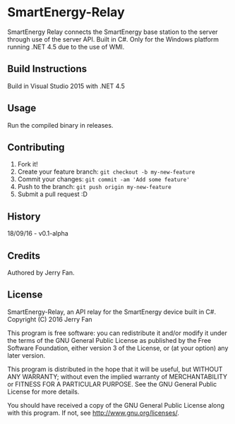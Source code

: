 # SmartEnergy-Relay

SmartEnergy Relay connects the SmartEnergy base station to the server through use of the server API. Built in C#. Only for the Windows platform running .NET 4.5 due to the use of WMI.

## Build Instructions

Build  in Visual Studio 2015 with .NET 4.5

## Usage

Run the compiled binary in releases.

## Contributing

1. Fork it!
2. Create your feature branch: `git checkout -b my-new-feature`
3. Commit your changes: `git commit -am 'Add some feature'`
4. Push to the branch: `git push origin my-new-feature`
5. Submit a pull request :D

## History

18/09/16 - v0.1-alpha

## Credits

Authored by Jerry Fan.

## License

SmartEnergy-Relay, an API relay for the SmartEnergy device built in C#.
Copyright (C) 2016  Jerry Fan

This program is free software: you can redistribute it and/or modify
it under the terms of the GNU General Public License as published by
the Free Software Foundation, either version 3 of the License, or
(at your option) any later version.

This program is distributed in the hope that it will be useful,
but WITHOUT ANY WARRANTY; without even the implied warranty of
MERCHANTABILITY or FITNESS FOR A PARTICULAR PURPOSE.  See the
GNU General Public License for more details.

You should have received a copy of the GNU General Public License
along with this program.  If not, see <http://www.gnu.org/licenses/>.
